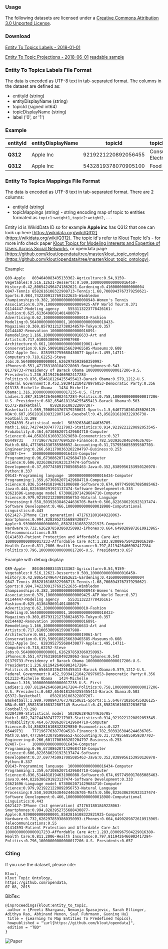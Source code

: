 ### Usage ###
The following datasets are licensed under a [Creative Commons Attribution 3.0 Unported License](http://creativecommons.org/licenses/by/3.0/).

### Download ###

[Entity To Topics Labels - 2018-01-01](dataset/entity_to_topic_labels_20180101.csv) 

[Entity To Topic Projections - 2018-06-01](dataset/entity_to_klout_topic_mapping_20180601.txt) 
[readable sample](dataset/entity_to_klout_topic_mapping_example_20180601.txt)

### Entity To Topics Labels File Format ###

The data is encoded as UTF-8 text in tab-separated format. The columns in the dataset are defined as:

* entityId (string)
* entityDisplayName (string)
* topicId (signed int64)
* topicDisplayName (string)
* label ('0', or '1')
### Example ###

|entityId|entityDisplayName|topicId|topicDisplayName|label| 
|:----|------------------------------|:---:|------------------------------|---|
| **Q312**| Apple Inc|	9219221220892056455| Consumer Electronics| 1 |
| **Q312**| Apple Inc|	5432819378070905100| Food| 0 |

### Entity To Topics Mappings File Format ###

The data is encoded as UTF-8 text in tab-separated format. There are 2 columns:

* entityId (string)
* topicMappings (string) - string encoding map of topic to entities formated as ```topic1:weight1,topic2:weight2,...```

Entity id is WikidData ID so for example **Apple inc** has Q312 that one can look up here [https://wikidata.org/wiki/Q312](https://wikidata.org/wiki/Q312).
The topic id's refer to Klout Topic Id's - for more info check paper [Klout Topics for Modeling Interests and Expertise of Users Across Social Networks](https://arxiv.org/pdf/1710.09824.pdf), 
or opendata page [https://github.com/klout/opendata/tree/master/klout_topic_ontology](https://github.com/klout/opendata/tree/master/klout_topic_ontology).

Example:
```
Q89-Apple	8034640083435133362-Agriculture:0.54,9159-Vegetables:0.516,12621-Desserts:0.509,10000000000000016450-History:0.42,8065424964741862621-Gardening:0.41600000000000004
Q847-Tennis	8582816108322908713-Tennis:1.68,7008943767379250621-Sports:0.984,7422309137691522635-Wimbledon Championships:0.382,10000000000000008948-Women's Tennis Association:0.379,10000000000000009425-ATP World Tour:0.371
Q1144447-Modeling agency	5553113223778426161-Fashion:0.625,6136498691401480079-Advertising:0.62,10000000000000000010-Fashion Modeling:0.5640000000000001,10000000000000018433-Magazines:0.369,8579312127380248579-Tokyo:0.357
Q2144402-Renovation	10000000000000016891-Remodeling:1.166,10000000000000016633-Art and Artists:0.717,6100538096159987988-Architecture:0.661,10000000000000019061-Art Conservation:0.619,5909188256639465585-Museums:0.608
Q312-Apple Inc.	8283952755688430877-Apple:1.495,14711-Computers:0.718,62252-Steve Jobs:0.5640000000000001,6262978593860350993-iPhones:0.551,4717631801849228063-Smartphones:0.543
Q1379733-Presidency of Barack Obama	10000000000000017206-U.S. Presidents:1.236,8119426466902417284-Politics:0.876,6546181264255455413-Barack Obama:0.579,1212-U.S. Federal Government:0.452,5939412104278976053-Democratic Party:0.356
Q13133-Michelle Obama	1434-Michelle Obama:1.316,10000000000000017235-U.S. First Ladies:1.087,8119426466902417284-Politics:0.758,10000000000000017206-U.S. Presidents:0.682,6546181264255455413-Barack Obama:0.503
Q5372-Basketball	8582816108322807207-Basketball:1.989,7008943767379250621-Sports:1.5,6467710261455026125-NBA:0.607,8582816108322807145-Baseball:0.43,8582816108322836738-Football:0.298
Q3284399-Statistical model	5039263846244636705-Math:1.682,7427443074777217903-Statistics:0.914,9219221220892053545-Probability:0.464,6730862071429684710-Computer Science:0.44,8582816108322829850-Econometrics:0.327
Q5449731	7771967763877694528-Finance:0.782,5039263846244636705-Math:0.684,4773694330785986652-Accounting:0.31,7379556855959307703-Engineering:0.266,6011700363202204797-Business:0.253
Q2407-C++	10000000000000016434-Computer Programming:0.96,6730862071429684710-Computer Science:0.606,8226386291923137474-Software Development:0.37,6977450917085085463-Java:0.352,8389956153950126978-Python:0.337
Q9143-Programming language	10000000000000016434-Computer Programming:1.359,6730862071429684710-Computer Science:0.836,5144818194631006088-Software:0.674,6977450917085085463-Java:0.444,8226386291923137474-Software Development:0.333
Q3621696-Language model	6730862071429684710-Computer Science:0.979,9219221220892056753-Natural Language Processing:0.558,5039263846244636705-Math:0.506,8226386291923137474-Software Development:0.466,10000000000000018980-Computational Linguistics:0.443
Q621427-IPhone (1st generation)	4717631801849228063-Smartphones:0.994,8283952755688430877-Apple:0.9390000000000001,8582816108322821925-Computer Hardware:0.732,6262978593860350993-iPhones:0.664,6490289872610913965-Telecommunications:0.55
Q1414593-Patient Protection and Affordable Care Act	10000000000000017233-Affordable Care Act:1.283,8300967504229016380-Health Care:0.811,2006-Health Insurance:0.797,8119426466902417284-Politics:0.796,10000000000000017206-U.S. Presidents:0.657

```

Example with debug display:
```
Q89-Apple	8034640083435133362-Agriculture:0.54,9159-Vegetables:0.516,12621-Desserts:0.509,10000000000000016450-History:0.42,8065424964741862621-Gardening:0.41600000000000004
Q847-Tennis	8582816108322908713-Tennis:1.68,7008943767379250621-Sports:0.984,7422309137691522635-Wimbledon Championships:0.382,10000000000000008948-Women's Tennis Association:0.379,10000000000000009425-ATP World Tour:0.371
Q1144447-Modeling agency	5553113223778426161-Fashion:0.625,6136498691401480079-Advertising:0.62,10000000000000000010-Fashion Modeling:0.5640000000000001,10000000000000018433-Magazines:0.369,8579312127380248579-Tokyo:0.357
Q2144402-Renovation	10000000000000016891-Remodeling:1.166,10000000000000016633-Art and Artists:0.717,6100538096159987988-Architecture:0.661,10000000000000019061-Art Conservation:0.619,5909188256639465585-Museums:0.608
Q312-Apple Inc.	8283952755688430877-Apple:1.495,14711-Computers:0.718,62252-Steve Jobs:0.5640000000000001,6262978593860350993-iPhones:0.551,4717631801849228063-Smartphones:0.543
Q1379733-Presidency of Barack Obama	10000000000000017206-U.S. Presidents:1.236,8119426466902417284-Politics:0.876,6546181264255455413-Barack Obama:0.579,1212-U.S. Federal Government:0.452,5939412104278976053-Democratic Party:0.356
Q13133-Michelle Obama	1434-Michelle Obama:1.316,10000000000000017235-U.S. First Ladies:1.087,8119426466902417284-Politics:0.758,10000000000000017206-U.S. Presidents:0.682,6546181264255455413-Barack Obama:0.503
Q5372-Basketball	8582816108322807207-Basketball:1.989,7008943767379250621-Sports:1.5,6467710261455026125-NBA:0.607,8582816108322807145-Baseball:0.43,8582816108322836738-Football:0.298
Q3284399-Statistical model	5039263846244636705-Math:1.682,7427443074777217903-Statistics:0.914,9219221220892053545-Probability:0.464,6730862071429684710-Computer Science:0.44,8582816108322829850-Econometrics:0.327
Q5449731	7771967763877694528-Finance:0.782,5039263846244636705-Math:0.684,4773694330785986652-Accounting:0.31,7379556855959307703-Engineering:0.266,6011700363202204797-Business:0.253
Q2407-C++	10000000000000016434-Computer Programming:0.96,6730862071429684710-Computer Science:0.606,8226386291923137474-Software Development:0.37,6977450917085085463-Java:0.352,8389956153950126978-Python:0.337
Q9143-Programming language	10000000000000016434-Computer Programming:1.359,6730862071429684710-Computer Science:0.836,5144818194631006088-Software:0.674,6977450917085085463-Java:0.444,8226386291923137474-Software Development:0.333
Q3621696-Language model	6730862071429684710-Computer Science:0.979,9219221220892056753-Natural Language Processing:0.558,5039263846244636705-Math:0.506,8226386291923137474-Software Development:0.466,10000000000000018980-Computational Linguistics:0.443
Q621427-IPhone (1st generation)	4717631801849228063-Smartphones:0.994,8283952755688430877-Apple:0.9390000000000001,8582816108322821925-Computer Hardware:0.732,6262978593860350993-iPhones:0.664,6490289872610913965-Telecommunications:0.55
Q1414593-Patient Protection and Affordable Care Act	10000000000000017233-Affordable Care Act:1.283,8300967504229016380-Health Care:0.811,2006-Health Insurance:0.797,8119426466902417284-Politics:0.796,10000000000000017206-U.S. Presidents:0.657

```

### Citing ###

If you use the dataset, please cite:
```
Klout, 
Klout Topic Ontology, 
https://github.com/opendata, 
07 08, 2015
```

BibTex:
```
@inproceedings{klout:entity_to_topic,
 author = {Preeti Bhargava, Nemanja Spasojevic, Sarah Ellinger, Adithya Rao, Abhinand Menon, Saul Fuhrmann, Guoning Hu}
 title = {Learning To Map Entities To Predefined Topics},
 howpublished = "\url{https://github.com/klout/opendata}",
 edition = "TBD"
}
```

![Paper](images/entity_to_topic_paper.png)
